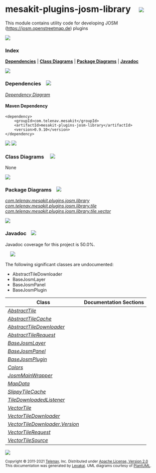 [//]: # (start-user-text)



[//]: # (end-user-text)

# mesakit-plugins-josm-library &nbsp;&nbsp; <img src="https://www.mesakit.org/images/puzzle-32.png" srcset="https://www.mesakit.org/images/puzzle-32-2x.png 2x"/>

This module contains utility code for developing JOSM (https://josm.openstreetmap.de) plugins

<img src="https://www.kivakit.org/images/horizontal-line-512.png" srcset="https://www.kivakit.org/images/horizontal-line-512-2x.png 2x"/>

### Index



[**Dependencies**](#dependencies) | [**Class Diagrams**](#class-diagrams) | [**Package Diagrams**](#package-diagrams) | [**Javadoc**](#javadoc)

<img src="https://www.kivakit.org/images/horizontal-line-512.png" srcset="https://www.kivakit.org/images/horizontal-line-512-2x.png 2x"/>

### Dependencies <a name="dependencies"></a> &nbsp;&nbsp; <img src="https://www.kivakit.org/images/dependencies-32.png" srcset="https://www.kivakit.org/images/dependencies-32-2x.png 2x"/>

[*Dependency Diagram*](https://www.mesakit.org/0.9.10/lexakai/mesakit-extensions/mesakit-plugins/josm/library/documentation/diagrams/dependencies.svg)

#### Maven Dependency

    <dependency>
        <groupId>com.telenav.mesakit</groupId>
        <artifactId>mesakit-plugins-josm-library</artifactId>
        <version>0.9.10</version>
    </dependency>

<img src="https://www.kivakit.org/images/horizontal-line-128.png" srcset="https://www.kivakit.org/images/horizontal-line-128-2x.png 2x"/>

[//]: # (start-user-text)



[//]: # (end-user-text)

<img src="https://www.kivakit.org/images/horizontal-line-128.png" srcset="https://www.kivakit.org/images/horizontal-line-128-2x.png 2x"/>

### Class Diagrams <a name="class-diagrams"></a> &nbsp; &nbsp; <img src="https://www.kivakit.org/images/diagram-40.png" srcset="https://www.kivakit.org/images/diagram-40-2x.png 2x"/>

None

<img src="https://www.kivakit.org/images/horizontal-line-128.png" srcset="https://www.kivakit.org/images/horizontal-line-128-2x.png 2x"/>

### Package Diagrams <a name="package-diagrams"></a> &nbsp;&nbsp; <img src="https://www.kivakit.org/images/box-32.png" srcset="https://www.kivakit.org/images/box-32-2x.png 2x"/>

[*com.telenav.mesakit.plugins.josm.library*](https://www.mesakit.org/0.9.10/lexakai/mesakit-extensions/mesakit-plugins/josm/library/documentation/diagrams/com.telenav.mesakit.plugins.josm.library.svg)  
[*com.telenav.mesakit.plugins.josm.library.tile*](https://www.mesakit.org/0.9.10/lexakai/mesakit-extensions/mesakit-plugins/josm/library/documentation/diagrams/com.telenav.mesakit.plugins.josm.library.tile.svg)  
[*com.telenav.mesakit.plugins.josm.library.tile.vector*](https://www.mesakit.org/0.9.10/lexakai/mesakit-extensions/mesakit-plugins/josm/library/documentation/diagrams/com.telenav.mesakit.plugins.josm.library.tile.vector.svg)

<img src="https://www.kivakit.org/images/horizontal-line-128.png" srcset="https://www.kivakit.org/images/horizontal-line-128-2x.png 2x"/>

### Javadoc <a name="javadoc"></a> &nbsp;&nbsp; <img src="https://www.kivakit.org/images/books-32.png" srcset="https://www.kivakit.org/images/books-32-2x.png 2x"/>

Javadoc coverage for this project is 50.0%.  
  
&nbsp; &nbsp; <img src="https://www.mesakit.org/images/meter-50-96.png" srcset="https://www.mesakit.org/images/meter-50-96-2x.png 2x"/>


The following significant classes are undocumented:  

- AbstractTileDownloader  
- BaseJosmLayer  
- BaseJosmPanel  
- BaseJosmPlugin

| Class | Documentation Sections |
|---|---|
| [*AbstractTile*](https://www.mesakit.org/0.9.10/javadoc/mesakit-extensions/mesakit.plugins.josm.library/com/telenav/mesakit/plugins/josm/library/tile/AbstractTile.html) |  |  
| [*AbstractTileCache*](https://www.mesakit.org/0.9.10/javadoc/mesakit-extensions/mesakit.plugins.josm.library/com/telenav/mesakit/plugins/josm/library/tile/AbstractTileCache.html) |  |  
| [*AbstractTileDownloader*](https://www.mesakit.org/0.9.10/javadoc/mesakit-extensions/mesakit.plugins.josm.library/com/telenav/mesakit/plugins/josm/library/tile/AbstractTileDownloader.html) |  |  
| [*AbstractTileRequest*](https://www.mesakit.org/0.9.10/javadoc/mesakit-extensions/mesakit.plugins.josm.library/com/telenav/mesakit/plugins/josm/library/tile/AbstractTileRequest.html) |  |  
| [*BaseJosmLayer*](https://www.mesakit.org/0.9.10/javadoc/mesakit-extensions/mesakit.plugins.josm.library/com/telenav/mesakit/plugins/josm/library/BaseJosmLayer.html) |  |  
| [*BaseJosmPanel*](https://www.mesakit.org/0.9.10/javadoc/mesakit-extensions/mesakit.plugins.josm.library/com/telenav/mesakit/plugins/josm/library/BaseJosmPanel.html) |  |  
| [*BaseJosmPlugin*](https://www.mesakit.org/0.9.10/javadoc/mesakit-extensions/mesakit.plugins.josm.library/com/telenav/mesakit/plugins/josm/library/BaseJosmPlugin.html) |  |  
| [*Colors*](https://www.mesakit.org/0.9.10/javadoc/mesakit-extensions/mesakit.plugins.josm.library/com/telenav/mesakit/plugins/josm/library/Colors.html) |  |  
| [*JosmMainWrapper*](https://www.mesakit.org/0.9.10/javadoc/mesakit-extensions/mesakit.plugins.josm.library/com/telenav/mesakit/plugins/josm/library/JosmMainWrapper.html) |  |  
| [*MapData*](https://www.mesakit.org/0.9.10/javadoc/mesakit-extensions/mesakit.plugins.josm.library/com/telenav/mesakit/plugins/josm/library/tile/MapData.html) |  |  
| [*SlippyTileCache*](https://www.mesakit.org/0.9.10/javadoc/mesakit-extensions/mesakit.plugins.josm.library/com/telenav/mesakit/plugins/josm/library/tile/SlippyTileCache.html) |  |  
| [*TileDownloadedListener*](https://www.mesakit.org/0.9.10/javadoc/mesakit-extensions/mesakit.plugins.josm.library/com/telenav/mesakit/plugins/josm/library/tile/TileDownloadedListener.html) |  |  
| [*VectorTile*](https://www.mesakit.org/0.9.10/javadoc/mesakit-extensions/mesakit.plugins.josm.library/com/telenav/mesakit/plugins/josm/library/tile/vector/VectorTile.html) |  |  
| [*VectorTileDownloader*](https://www.mesakit.org/0.9.10/javadoc/mesakit-extensions/mesakit.plugins.josm.library/com/telenav/mesakit/plugins/josm/library/tile/vector/VectorTileDownloader.html) |  |  
| [*VectorTileDownloader.Version*](https://www.mesakit.org/0.9.10/javadoc/mesakit-extensions/mesakit.plugins.josm.library/com/telenav/mesakit/plugins/josm/library/tile/vector/VectorTileDownloader.Version.html) |  |  
| [*VectorTileRequest*](https://www.mesakit.org/0.9.10/javadoc/mesakit-extensions/mesakit.plugins.josm.library/com/telenav/mesakit/plugins/josm/library/tile/vector/VectorTileRequest.html) |  |  
| [*VectorTileSource*](https://www.mesakit.org/0.9.10/javadoc/mesakit-extensions/mesakit.plugins.josm.library/com/telenav/mesakit/plugins/josm/library/tile/vector/VectorTileSource.html) |  |  

[//]: # (start-user-text)



[//]: # (end-user-text)

<img src="https://www.kivakit.org/images/horizontal-line-512.png" srcset="https://www.kivakit.org/images/horizontal-line-512-2x.png 2x"/>

<sub>Copyright &#169; 2011-2021 [Telenav](https://telenav.com), Inc. Distributed under [Apache License, Version 2.0](LICENSE)</sub>  
<sub>This documentation was generated by [Lexakai](https://lexakai.org). UML diagrams courtesy of [PlantUML](https://plantuml.com).</sub>

